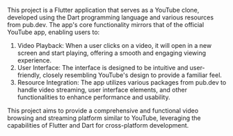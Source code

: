 This project is a Flutter application that serves as a YouTube clone, developed using the Dart programming language and various resources from pub.dev. The app's core functionality mirrors that of the official YouTube app, enabling users to:


1. Video Playback: When a user clicks on a video, it will open in a new screen and start playing, offering a smooth and engaging viewing experience.
2. User Interface: The interface is designed to be intuitive and user-friendly, closely resembling YouTube's design to provide a familiar feel.
3. Resource Integration: The app utilizes various packages from pub.dev to handle video streaming, user interface elements, and other functionalities to enhance performance and usability.

This project aims to provide a comprehensive and functional video browsing and streaming platform similar to YouTube, leveraging the capabilities of Flutter and Dart for cross-platform development.
